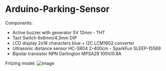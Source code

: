 # Arduino-Parking-Sensor

Components:
- Active buzzer with generator 5V 12mm - THT
- Tact Switch 6x6mm/4,3mm DIP
- LCD display 2x16 characters blue + I2C LCM1602 converter
- Ultrasonic distance sensor HC-SR04 2-400cm - SparkFun SLEEP-15569
- Bipolar transistor NPN Darlington MPSA29 100V/0.8A

Fritzing model:
![image](https://user-images.githubusercontent.com/91111354/167010541-5e8c0b73-e740-4692-9d21-9367e100da6f.png)
